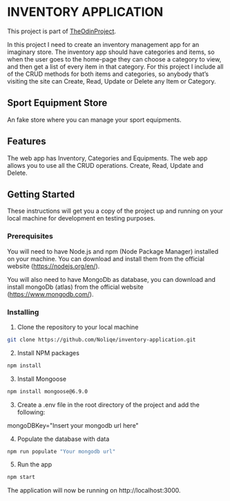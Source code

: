 # INVENTORY APPLICATION

This project is part of <a href='https://www.theodinproject.com/lessons/nodejs-inventory-application'>TheOdinProject</a>.

In this project I need to create an inventory management app for an imaginary store. The inventory app should have categories and items, so when the user goes to the home-page they can choose a category to view, and then get a list of every item in that category. For this project I include all of the CRUD methods for both items and categories, so anybody that’s visiting the site can Create, Read, Update or Delete any Item or Category.

## Sport Equipment Store

An fake store where you can manage your sport equipments.

## Features

The web app has Inventory, Categories and Equipments. The web app allows you to use all the CRUD operations. Create, Read, Update and Delete.

## Getting Started

These instructions will get you a copy of the project up and running on your local machine for development en testing purposes.

### Prerequisites

You will need to have Node.js and npm (Node Package Manager) installed on your machine. You can download and install them from the official website (https://nodejs.org/en/).

You will also need to have MongoDb as database, you can download and install mongoDb (atlas) from the official website (https://www.mongodb.com/).

### Installing

1. Clone the repository to your local machine

```sh
git clone https://github.com/Noliqe/inventory-application.git
```

2. Install NPM packages

```sh
npm install
```

3. Install Mongoose

```sh
npm install mongoose@6.9.0
```

3. Create a .env file in the root directory of the project and add the following:

mongoDBKey="Insert your mongodb url here"

4. Populate the database with data

```sh
npm run populate "Your mongodb url"
```

5. Run the app

```sh
npm start
```

The application will now be running on http://localhost:3000.